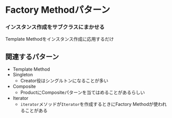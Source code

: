 # Factory Methodパターン

### インスタンス作成をサブクラスにまかせる

Template Methodをインスタンス作成に応用するだけ

## 関連するパターン

- Template Method
- Singleton
    - Creator役はシングルトンになることが多い
- Composite
    - ProductにCompositeパターンを当てはめることがあるらしい
- Iterator
    - `iterator`メソッドが`Iterator`を作成するときにFactory Methodが使われることがある
